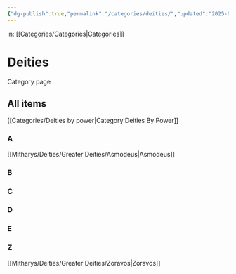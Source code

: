 ```yaml
---
{"dg-publish":true,"permalink":"/categories/deities/","updated":"2025-02-16T15:01:52.082-05:00"}
---
```


in: [[Categories/Categories\|Categories]]
# Deities
Category page

## All items
[[Categories/Deities by power\|Category:Deities By Power]]

### A
[[Mitharys/Deities/Greater Deities/Asmodeus\|Asmodeus]]
### B
 
### C

### D
 
### E

### Z
[[Mitharys/Deities/Greater Deities/Zoravos\|Zoravos]]

